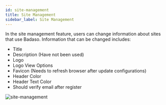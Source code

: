 ```yaml
---
id: site-management
title: Site Management
sidebar_label: Site Management
---
```


In the site management feature, users can change information about sites that use Badaso. Information that can be changed includes:

* Title
* Description (Have not been used)
* Logo
* Logo View Options
* Favicon (Needs to refresh browser after update configurations)
* Header Color
* Header Text Color
* Should verify email after register

![site-management](assets/site-management.png)